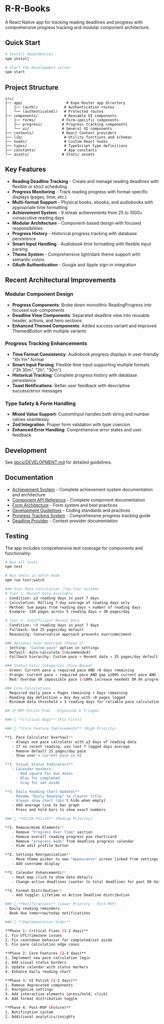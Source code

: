 # R-R-Books

A React Native app for tracking reading deadlines and progress with comprehensive progress tracking and modular component architecture.

## Quick Start

```bash
# Install dependencies
npm install

# Start the development server
npm start
```

## Project Structure

```
src/
├── app/                    # Expo Router app directory
│   ├── (auth)/            # Authentication routes
│   └── (authenticated)/   # Protected routes
├── components/            # Reusable UI components
│   ├── forms/            # Form-specific components
│   ├── progress/         # Progress tracking components
│   └── ui/               # General UI components
├── contexts/             # React Context providers
├── lib/                   # Utility functions and schemas
├── hooks/                 # Custom React hooks
├── types/                 # TypeScript type definitions
├── constants/             # App constants
└── assets/               # Static assets
```

## Key Features

- **Reading Deadline Tracking** - Create and manage reading deadlines with flexible or strict scheduling
- **Progress Monitoring** - Track reading progress with format-specific displays (pages, time, etc.)
- **Multi-format Support** - Physical books, ebooks, and audiobooks with appropriate time formatting
- **Achievement System** - 9 streak achievements from 25 to 1000+ consecutive reading days
- **Modular Architecture** - Component-based design with focused responsibilities
- **Progress History** - Historical progress tracking with database persistence
- **Smart Input Handling** - Audiobook time formatting with flexible input parsing
- **Theme System** - Comprehensive light/dark theme support with semantic colors
- **OAuth Authentication** - Google and Apple sign-in integration

## Recent Architectural Improvements

### Modular Component Design
- **Progress Components**: Broke down monolithic ReadingProgress into focused sub-components
- **Deadline View Components**: Separated deadline view into reusable header, actions, and hero sections
- **Enhanced Themed Components**: Added success variant and improved ThemedButton with multiple variants

### Progress Tracking Enhancements
- **Time Format Consistency**: Audiobook progress displays in user-friendly "Xh Ym" format
- **Smart Input Parsing**: Flexible time input supporting multiple formats ("2h 30m", "2h", "30m")
- **Historical Tracking**: Complete progress history with database persistence
- **Toast Notifications**: Better user feedback with descriptive success/error messages

### Type Safety & Form Handling
- **Mixed Value Support**: CustomInput handles both string and number values seamlessly
- **Zod Integration**: Proper form validation with type coercion
- **Enhanced Error Handling**: Comprehensive error states and user feedback

## Development

See [docs/DEVELOPMENT.md](docs/DEVELOPMENT.md) for detailed guidelines.

## Documentation

- [Achievement System](docs/ACHIEVEMENTS.md) - Complete achievement system documentation and architecture
- [Component API Reference](docs/COMPONENTS.md) - Complete component documentation
- [Form Architecture](docs/FORMS.md) - Form system and best practices
- [Development Guidelines](docs/DEVELOPMENT.md) - Coding standards and practices
- [Progress Tracking System](docs/PROGRESS_TRACKING.md) - Comprehensive progress tracking guide
- [Deadline Provider](docs/DEADLINE_PROVIDER.md) - Context provider documentation

## Testing

The app includes comprehensive test coverage for components and functionality:

```bash
# Run all tests
npm test

# Run tests in watch mode
npm run test:watch

### User Pace Calculation (Two-Tier System)
# Tier 1: Recent Data Available
- Condition: ≥3 reading days in past 7 days
- Calculation: Rolling 7-day average of reading days only
- Method: Sum pages from reading days ÷ number of reading days
- Example: 150 pages across 5 reading days = 30 pages/day

# Tier 2: Insufficient Recent Data
- Condition: <3 reading days in past 7 days
- Fallback: Use 25 pages/day default
- Reasoning: Conservative approach prevents overcommitment

### Optional User Override (Phase 2)
- Setting: "Custom pace" option in settings
- Default: Auto-calculate (recommended)
- Fallback hierarchy: Custom pace → Recent data → 25 pages/day default

### Status Color Categories (Pace-Based)
- Green: Current pace ≥ required pace AND >0 days remaining
- Orange: Current pace < required pace AND gap ≤100% current pace AND >0 days remaining
- Red: Overdue OR impossible pace (>100% increase needed) OR 0% progress with <3 days remaining

### Core Calculations
- Required daily pace = Pages remaining ÷ Days remaining
- Reading day definition = Any day with >0 pages logged
- Minimum data threshold = 3 reading days for reliable pace calculation

## 📋 MVP Polish Plan - Organized & Triaged

### 🚨 **Critical Bugs** (Fix First)

### 🎯 **Core Feature Improvements** (High Priority)

**1. Pace Calculator Overhaul**
   - Always use pace calculator with ≥3 days of reading data
   - If no recent reading, use last 7 logged days average
   - Remove default 25 pages/day pace
   - Show user's current pace in UI

**2. Visual Status Indicators**
   - Calendar markers:
     - Red square for due dates
     - Blue for completed
     - Gray for set aside

**3. Daily Reading Chart Updates**
   - Rename "Daily Reading" to clearer title
   - Always show chart (don't hide when empty)
   - Add average line to bar graph
   - Press and hold bars to show exact numbers

### 🔧 **UI/UX Polish** (Medium Priority)

**1. Remove/Hide Elements**
   - Remove "Progress Over Time" section
   - Remove overall reading progress pie chart/card
   - Remove "progress made" from deadline progress calendar
   - Hide edit profile button

**2. Settings Reorganization**
   - Move theme picker to new "Appearance" screen linked from settings
   - Add username display

**3. Calendar Enhancements**
   - Heat map click to show date details
   - Change active deadlines counter to total deadlines for past 90 days

**4. Format Distribution**
   - Add toggle: Lifetime vs Active Deadline distribution

### 📱 **Notifications** (Lower Priority - Post-MVP)
- Daily reading reminders
- Book due tomorrow/today notifications

### 📝 **Implementation Order**

**Phase 1: Critical Fixes (1-2 days)**
1. Fix UTC/timezone issues
2. Fix countdown behavior for completed/set aside
3. Fix pace calculation edge cases

**Phase 2: Core Features (2-3 days)**
1. Implement new pace calculation logic
2. Add visual status borders
3. Update calendar with status markers
4. Enhance daily reading chart

**Phase 3: UI Polish (1-2 days)**
1. Remove deprecated components
2. Reorganize settings
3. Add interactive elements (press/hold, click)
4. Add format distribution toggle

**Phase 4: Post-MVP (Future)**
1. Notification system
2. Additional analytics/insights